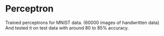 # Perceptron
Trained perceptrons for MNIST data. (60000 images of handwritten data) And tested it on test data with around 80 to 85% accuracy. 
